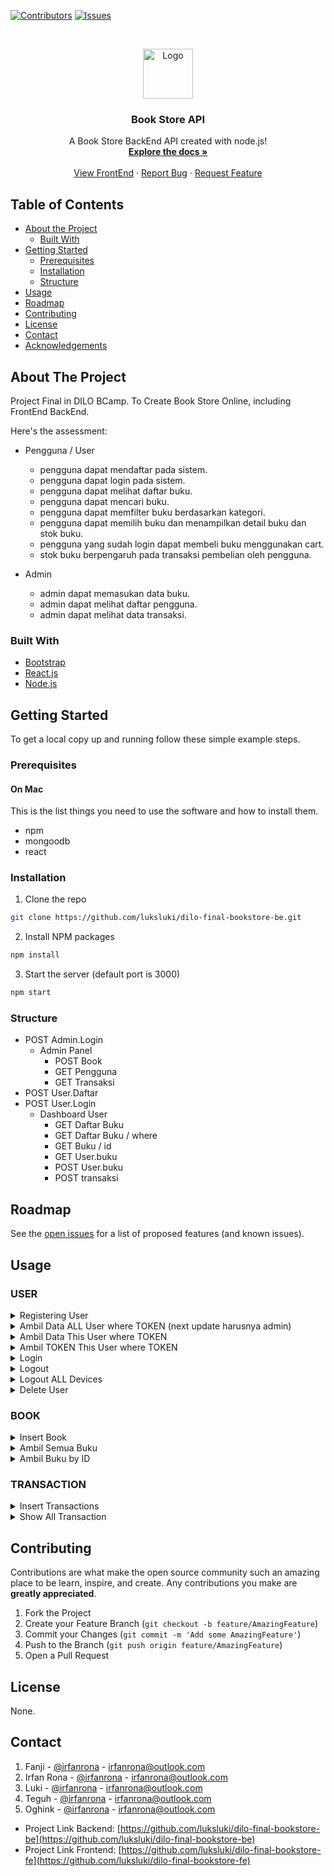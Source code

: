 [![Contributors][contributors-shield]][contributors-url]
[![Issues][issues-shield]][issues-url]



<!-- PROJECT LOGO -->
<br />
<p align="center">
  <a href="https://github.com/luksluki/dilo-final-bookstore-be">
    <img src="https://via.placeholder.com/80" alt="Logo" width="80" height="80">
  </a>

  <h3 align="center">Book Store API</h3>

  <p align="center">
    A Book Store BackEnd API created with node.js!
    <br />
    <a href="#"><strong>Explore the docs »</strong></a>
    <br />
    <br />
    <a href="https://github.com/luksluki/dilo-final-bookstore-fe">View FrontEnd</a>
    ·
    <a href="https://github.com/luksluki/dilo-final-bookstore-be/issues">Report Bug</a>
    ·
    <a href="https://github.com/luksluki/dilo-final-bookstore-be/issues">Request Feature</a>
  </p>
</p>



<!-- TABLE OF CONTENTS -->
## Table of Contents

* [About the Project](#about-the-project)
  * [Built With](#built-with)
* [Getting Started](#getting-started)
  * [Prerequisites](#prerequisites)
  * [Installation](#installation)
  * [Structure](#structure)
* [Usage](#usage)
* [Roadmap](#roadmap)
* [Contributing](#contributing)
* [License](#license)
* [Contact](#contact)
* [Acknowledgements](#acknowledgements)



<!-- ABOUT THE PROJECT -->
## About The Project

Project Final in DILO BCamp.
To Create Book Store Online, including FrontEnd BackEnd.

Here's the assessment:
+ Pengguna / User
    - pengguna dapat mendaftar pada sistem.
    - pengguna dapat login pada sistem.
    - pengguna dapat melihat daftar buku.
    - pengguna dapat mencari buku.
    - pengguna dapat memfilter buku berdasarkan kategori.
    - pengguna dapat memilih buku dan menampilkan detail buku dan stok buku.
    - pengguna yang sudah login dapat membeli buku menggunakan cart.
    - stok buku berpengaruh pada transaksi pembelian oleh pengguna.

+ Admin
    - admin dapat memasukan data buku.
    - admin dapat melihat daftar pengguna.
    - admin dapat melihat data transaksi.

### Built With
* [Bootstrap](https://getbootstrap.com)
* [React.js](https://reactjs.org)
* [Node.js](https://nodejs.org)



<!-- GETTING STARTED -->
## Getting Started

To get a local copy up and running follow these simple example steps.

### Prerequisites
#### On Mac
This is the list things you need to use the software and how to install them.
* npm
* mongoodb
* react

### Installation

1. Clone the repo
```sh
git clone https://github.com/luksluki/dilo-final-bookstore-be.git
```
2. Install NPM packages
```sh
npm install
```
3. Start the server (default port is 3000)
```sh
npm start
```

### Structure
- POST Admin.Login
    - Admin Panel
        - POST Book
        - GET Pengguna
        - GET Transaksi
- POST User.Daftar
- POST User.Login
    - Dashboard User
        - GET Daftar Buku
        - GET Daftar Buku / where
        - GET Buku / id
        - GET User.buku
        - POST User.buku
        - POST transaksi

<!-- ROADMAP -->
## Roadmap

See the [open issues](https://github.com/luksluki/dilo-final-bookstore-be/issues) for a list of proposed features (and known issues).

<!-- USAGE -->
## Usage

### USER
<details>
<summary>
Registering User
</summary>

```sh
url : /users
method : POST
head.param : {
	"Content-Type": "application/json"
}
body.param : {
	"name": "rona",
	"email": "irfanrona@test.com",
	"password": "qwerty123",
	"umur": 23,
	"role": "Administrator"
}
```
</details>

<details>
  <summary>
  Ambil Data ALL User where TOKEN (next update harusnya admin)
  </summary>

```sh
url : /users
method : GET
head.param : {
	"Content-Type": "application/json",
	"Authorization": "Bearer eyJhbGciOiJIUzI1NiIsInR5cCI6IkpXVCJ9.eyJfaWQiOiI1ZGYxZjJmNjMxZWQzMTFkZDRlMWFmNjQiLCJpYXQiOjE1NzYxMzc0NjJ9.b-mVSypeerZKmLZy0c3yYJfHEXArpzzhBicXoRmTI34"
}
```
</details>

<details>
<summary>
Ambil Data This User where TOKEN
</summary>

```sh
url : /users/me
method : GET
head.param : {
	"Content-Type": "application/json",
	"Authorization": "Bearer eyJhbGciOiJIUzI1NiIsInR5cCI6IkpXVCJ9.eyJfaWQiOiI1ZGYxZjJmNjMxZWQzMTFkZDRlMWFmNjQiLCJpYXQiOjE1NzYxMzc0NjJ9.b-mVSypeerZKmLZy0c3yYJfHEXArpzzhBicXoRmTI34"
}
```
</details>

<details>
<summary>
Ambil TOKEN This User where TOKEN
</summary>

```sh
url : /users/get-token
method : GET
head.param : {
	"Content-Type": "application/json",
	"Authorization": "Bearer eyJhbGciOiJIUzI1NiIsInR5cCI6IkpXVCJ9.eyJfaWQiOiI1ZGYxZjJmNjMxZWQzMTFkZDRlMWFmNjQiLCJpYXQiOjE1NzYxMzc0NjJ9.b-mVSypeerZKmLZy0c3yYJfHEXArpzzhBicXoRmTI34"
}
```
</details>

<details>
<summary>
Login
</summary>

```sh
url : /users/login
method : POST
head.param : {
	"Content-Type": "application/json"
}
body.param : {
	"email": "irfanrona@test.com",
	"password": "qwerty123"
}
```
</details>

<details>
<summary>
Logout
</summary>

```sh
url : /users/logout
method : POST
head.param : {
	"Content-Type": "application/json",
	"Authorization": "Bearer eyJhbGciOiJIUzI1NiIsInR5cCI6IkpXVCJ9.eyJfaWQiOiI1ZGYxZjJmNjMxZWQzMTFkZDRlMWFmNjQiLCJpYXQiOjE1NzYxMzc0NjJ9.b-mVSypeerZKmLZy0c3yYJfHEXArpzzhBicXoRmTI34"
}
```
</details>

<details>
<summary>
Logout ALL Devices
</summary>

```sh
url : /users/logoutAll
method : POST
head.param : {
	"Content-Type": "application/json",
	"Authorization": "Bearer eyJhbGciOiJIUzI1NiIsInR5cCI6IkpXVCJ9.eyJfaWQiOiI1ZGYxZjJmNjMxZWQzMTFkZDRlMWFmNjQiLCJpYXQiOjE1NzYxMzc0NjJ9.b-mVSypeerZKmLZy0c3yYJfHEXArpzzhBicXoRmTI34"
}
```
</details>

<details>
<summary>
Delete User
</summary>

```sh
url : /users/me
method : DELETE
head.param : {
	"Content-Type": "application/json",
	"Authorization": "Bearer eyJhbGciOiJIUzI1NiIsInR5cCI6IkpXVCJ9.eyJfaWQiOiI1ZGYxZjJmNjMxZWQzMTFkZDRlMWFmNjQiLCJpYXQiOjE1NzYxMzc0NjJ9.b-mVSypeerZKmLZy0c3yYJfHEXArpzzhBicXoRmTI34"
}
```
</details>

### BOOK
<details>
<summary>
Insert Book
</summary>

```sh
url : /books
method : POST
head.param : {
	"Content-Type": "application/json",
  "Authorization": "Bearer eyJhbGciOiJIUzI1NiIsInR5cCI6IkpXVCJ9.eyJfaWQiOiI1ZGYxZjJmNjMxZWQzMTFkZDRlMWFmNjQiLCJpYXQiOjE1NzYxMzc0NjJ9.b-mVSypeerZKmLZy0c3yYJfHEXArpzzhBicXoRmTI34"
}
body.param : {
	"title": "Cinta Kayaknya",
	"author": "Mawang",
	"description": "Sebuah Kisah kasih di sekolah",
	"category": "Drama",
	"price": 50000,
  "stock": 23,
  "bookImage": "public/uploads/image.png" //optional
}
```
</details>

<details>
  <summary>
  Ambil Semua Buku
  </summary>

```sh
url : /books
method : GET
```
</details>

<details>
<summary>
Ambil Buku by ID
</summary>

```sh
url : /books/{id}
method : GET
```
</details>

### TRANSACTION
<details>
<summary>
Insert Transactions
</summary>

```sh
url : /transactions
method : POST
head.param : {
	"Content-Type": "application/json",
  "Authorization": "Bearer eyJhbGciOiJIUzI1NiIsInR5cCI6IkpXVCJ9.eyJfaWQiOiI1ZGYxZjJmNjMxZWQzMTFkZDRlMWFmNjQiLCJpYXQiOjE1NzYxMzc0NjJ9.b-mVSypeerZKmLZy0c3yYJfHEXArpzzhBicXoRmTI34"
}
body.param : {	
	"owner": "5df1f28a31ed311dd4e1af62",
	"orders": [
		{"book": "5df4ae66e1891203322f1a42"},
		{"book": "5df4ae66e1891203322f1a43"}
		]
}
```
</details>

<details>
  <summary>
  Show All Transaction
  </summary>

```sh
url : /transactions
method : GET
```
</details>

<!-- CONTRIBUTING -->
## Contributing

Contributions are what make the open source community such an amazing place to be learn, inspire, and create. Any contributions you make are **greatly appreciated**.

1. Fork the Project
2. Create your Feature Branch (`git checkout -b feature/AmazingFeature`)
3. Commit your Changes (`git commit -m 'Add some AmazingFeature'`)
4. Push to the Branch (`git push origin feature/AmazingFeature`)
5. Open a Pull Request



<!-- LICENSE -->
## License

None.



<!-- CONTACT -->
## Contact

1. Fanji - [@irfanrona](https://t.me/irfanrona) - irfanrona@outlook.com
2. Irfan Rona - [@irfanrona](https://t.me/irfanrona) - irfanrona@outlook.com
3. Luki - [@irfanrona](https://t.me/irfanrona) - irfanrona@outlook.com
4. Teguh - [@irfanrona](https://t.me/irfanrona) - irfanrona@outlook.com
5. Oghink - [@irfanrona](https://t.me/irfanrona) - irfanrona@outlook.com

- Project Link Backend: [https://github.com/luksluki/dilo-final-bookstore-be](https://github.com/luksluki/dilo-final-bookstore-be)
- Project Link Frontend: [https://github.com/luksluki/dilo-final-bookstore-fe](https://github.com/luksluki/dilo-final-bookstore-fe)





<!-- MARKDOWN LINKS & IMAGES -->
[contributors-shield]: https://img.shields.io/badge/Contributors-5-green
[contributors-url]: https://github.com/luksluki/dilo-final-bookstore-fe/graphs/contributors
[issues-shield]: https://img.shields.io/badge/Issues-0%20Open-green
[issues-url]: https://github.com/luksluki/dilo-final-bookstore-fe/issues